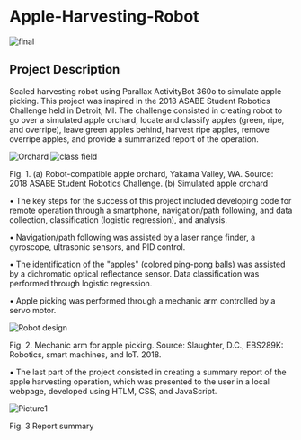 # Apple-Harvesting-Robot

![final](https://user-images.githubusercontent.com/39603677/113951001-80325380-97c7-11eb-9470-c83c07979b81.gif)


## Project Description
Scaled harvesting robot using Parallax ActivityBot 360o to simulate apple picking. This project was inspired in the 2018 ASABE Student Robotics Challenge held in Detroit, MI.
The challenge consisted in creating robot to go over a simulated apple orchard, locate and classify apples (green, ripe, and overripe), leave green apples behind, harvest ripe apples, remove overripe apples, and provide a summarized report of the operation.

![Orchard](https://user-images.githubusercontent.com/39603677/113948821-a9041a00-97c2-11eb-878f-3bb8de0f2ebc.png)
![class field](https://user-images.githubusercontent.com/39603677/113948820-a86b8380-97c2-11eb-95fd-0fb9d441b27a.png)

Fig. 1. (a) Robot-compatible apple orchard, Yakama Valley, WA. Source: 2018 ASABE Student Robotics Challenge. (b) Simulated apple orchard

•	The key steps for the success of this project included developing code for remote operation through a smartphone, navigation/path following, and data collection, classification (logistic regression), and analysis.

• Navigation/path following was assisted by a laser range finder, a gyroscope,  ultrasonic sensors, and PID control.

• The identification of the "apples" (colored ping-pong balls) was assisted by a dichromatic optical reflectance sensor. Data classification was performed through logistic regression.

• Apple picking was performed through a mechanic arm controlled by a servo motor.

![Robot design](https://user-images.githubusercontent.com/39603677/113948823-a99cb080-97c2-11eb-8ce8-cb6cc00f340d.JPG)

Fig. 2. Mechanic arm for apple picking. Source: Slaughter, D.C., EBS289K: Robotics, smart machines, and IoT. 2018.

• The last part of the project consisted in creating a summary report of the apple harvesting operation, which was presented to the user in a local webpage, developed using HTLM, CSS, and JavaScript.

![Picture1](https://user-images.githubusercontent.com/39603677/113950191-99d29b80-97c5-11eb-9d65-b4089882aa7c.png)

Fig. 3 Report summary

